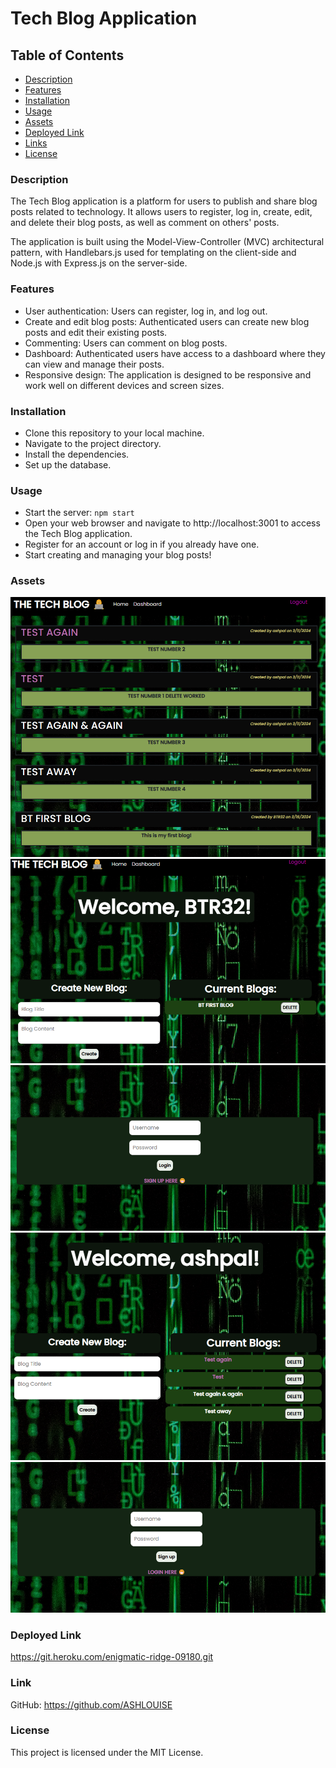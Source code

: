 # Tech Blog Application

## Table of Contents
- [Description](#description)
- [Features](#features)
- [Installation](#installation)
- [Usage](#usage)
- [Assets](#assets)
- [Deployed Link](#deployed-link)
- [Links](#links)
- [License](#license)


### Description
The Tech Blog application is a platform for users to publish and share blog posts related to technology. It allows users to register, log in, create, edit, and delete their blog posts, as well as comment on others' posts.

The application is built using the Model-View-Controller (MVC) architectural pattern, with Handlebars.js used for templating on the client-side and Node.js with Express.js on the server-side.


### Features
- User authentication: Users can register, log in, and log out.
- Create and edit blog posts: Authenticated users can create new blog posts and edit their existing posts.
- Commenting: Users can comment on blog posts.
- Dashboard: Authenticated users have access to a dashboard where they can view and manage their posts.
- Responsive design: The application is designed to be responsive and work well on different devices and screen sizes.


### Installation
- Clone this repository to your local machine.
- Navigate to the project directory.
- Install the dependencies.
- Set up the database.


### Usage
- Start the server: `npm start`
- Open your web browser and navigate to http://localhost:3001 to access the Tech Blog application.
- Register for an account or log in if you already have one.
- Start creating and managing your blog posts!


### Assets
![alt text](image.png)
![alt text](image-1.png)
![alt text](image-2.png)
![alt text](image-3.png)
![alt text](image-4.png)




### Deployed Link
https://git.heroku.com/enigmatic-ridge-09180.git


### Link

GitHub: https://github.com/ASHLOUISE

### License
This project is licensed under the MIT License.

